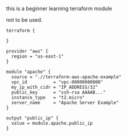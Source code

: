 this is a beginner learning terraform module

not to be used.

```hcl
terraform {

}

provider "aws" {
  region = "us-east-1"
}

module "apache" {
  source = ".//terraform-aws-apache-example"
  vpc_id          = "vpc-00000000000"
  my_ip_with_cidr = "IP_ADDRESS/32"
  public_key      = "ssh-rsa AAAAB..."
  instance_type   = "t2.micro"
  server_name     = "Apache Server Example"
}

output "public_ip" {
  value = module.apache.public_ip
}
```
